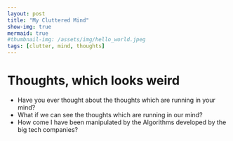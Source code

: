 ```yaml
---
layout: post
title: "My Cluttered Mind"
show-img: true
mermaid: true
#thumbnail-img: /assets/img/hello_world.jpeg
tags: [clutter, mind, thoughts]
---
```


# Thoughts, which looks weird

* Have you ever thought about the thoughts which are running in your mind?
* What if we can see the thoughts which are running in our mind?
* How come I have been manipulated by the Algorithms developed by the big tech companies?

